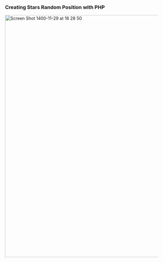 ### Creating Stars Random Position with PHP

<img width="800" alt="Screen Shot 1400-11-29 at 16 28 50" src="https://user-images.githubusercontent.com/72157067/154689008-803e91c1-e689-4a4e-b835-d22bd44c7781.png">
